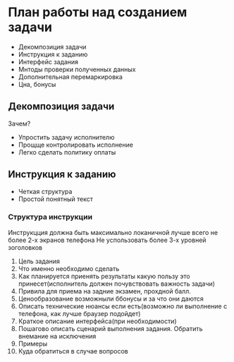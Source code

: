# План работы над созданием задачи

* Декомпозиция задачи
* Инструкция к заданию
* Интерфейс задания
* Мнтоды проверки полученных данных
* Дополнительная перемаркировка
* Цна, бонусы

## Декомпозиция задачи

Зачем?
* Упростить задачу исполнителю
* Прощще контролировать исполнение
* Легко сделать политику оплаты


## Инструкция к заданию

* Четкая структура
* Простой понятный текст

### Структура инструкции

Инструкцция должна быть максимально локаничной лучше всего не более 2-х экранов телефона
Не успользовать более 3-х уровней зоголовков

1. Цель задания
2. Что именно необходимо сделать
3. Как планируется приенять результаты какую пользу это принесет(исполнитель должен почувствовать важность задачи)
4. Привила для приема на задние экзамен, прохдной балл.
5. Ценообразование возможныли ббонусы и за что они даются
6. Описать технические нюансы если есть(возможно ли выполнение с телефона, как лучше браузер подойдет)
7. Краткое описание интерфейса(при необходимости)
8. Пошагово описать сценарий выполнения задания. Обратить внемание на исключения
9. Примеры
10. Куда обратиться в случае вопросов